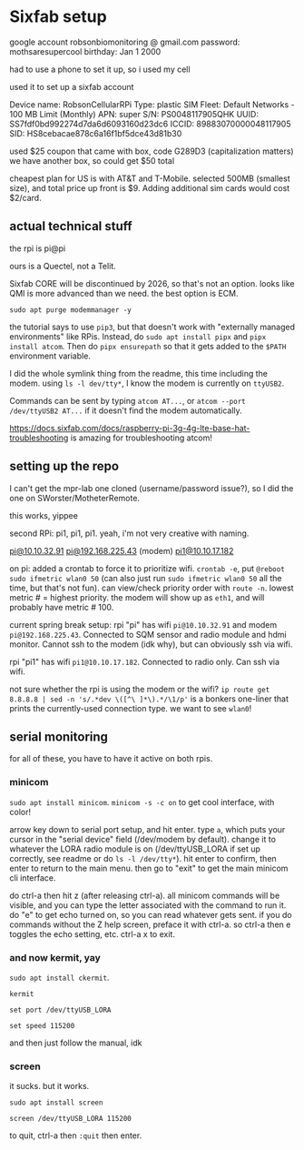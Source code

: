 # Sixfab setup

google account
robsonbiomonitoring @ gmail.com
password: mothsaresupercool
birthday: Jan 1 2000

had to use a phone to set it up, so i used my cell

used it to set up a sixfab account

Device name: RobsonCellularRPi
Type: plastic SIM
Fleet: Default Networks - 100 MB Limit (Monthly)
APN: super
S/N: PS0048117905QHK
UUID: SS7fdf0bd992274d7da6d6093160d23dc6
ICCID: 89883070000048117905
SID: HS8cebacae878c6a16f1bf5dce43d81b30

used $25 coupon that came with box, code G289D3 (capitalization matters)
we have another box, so could get $50 total

cheapest plan for US is with AT&T and T-Mobile. selected 500MB (smallest size), and total price up front is $9. Adding additional sim cards would cost $2/card.

## actual technical stuff

the rpi is pi@pi

ours is a Quectel, not a Telit.

Sixfab CORE will be discontinued by 2026, so that's not an option. looks like QMI is more advanced than we need. the best option is ECM.

`sudo apt purge modemmanager -y`

the tutorial says to use `pip3`, but that doesn't work with "externally managed environments" like RPis. Instead, do `sudo apt install pipx` and `pipx install atcom`. Then do `pipx ensurepath` so that it gets added to the `$PATH` environment variable.

I did the whole symlink thing from the readme, this time including the modem. using `ls -l dev/tty*`, I know the modem is currently on `ttyUSB2`.

Commands can be sent by typing `atcom AT...`, or `atcom --port /dev/ttyUSB2 AT...` if it doesn't find the modem automatically.

<https://docs.sixfab.com/docs/raspberry-pi-3g-4g-lte-base-hat-troubleshooting> is amazing for troubleshooting atcom!

## setting up the repo

I can't get the mpr-lab one cloned (username/password issue?), so I did the one on SWorster/MotheterRemote.

this works, yippee

second RPi: pi1, pi1, pi1. yeah, i'm not very creative with naming.

pi@10.10.32.91
pi@192.168.225.43 (modem)
pi1@10.10.17.182

on pi: added a crontab to force it to prioritize wifi. `crontab -e`, put `@reboot sudo ifmetric wlan0 50` (can also just run `sudo ifmetric wlan0 50` all the time, but that's not fun). can view/check priority order with `route -n`. lowest metric # = highest priority. the modem will show up as `eth1`, and will probably have metric # 100.

current spring break setup: rpi "pi" has wifi `pi@10.10.32.91` and modem `pi@192.168.225.43`. Connected to SQM sensor and radio module and hdmi monitor. Cannot ssh to the modem (idk why), but can obviously ssh via wifi.

rpi "pi1" has wifi `pi1@10.10.17.182`. Connected to radio only. Can ssh via wifi.

not sure whether the rpi is using the modem or the wifi? `ip route get 8.8.8.8 | sed -n 's/.*dev \([^\ ]*\).*/\1/p'` is a bonkers one-liner that prints the currently-used connection type. we want to see `wlan0`!

## serial monitoring

for all of these, you have to have it active on both rpis.

### minicom

`sudo apt install minicom`. `minicom -s -c on` to get cool interface, with color!

arrow key down to serial port setup, and hit enter. type `a`, which puts your cursor in the "serial device" field (/dev/modem by default). change it to whatever the LORA radio module is on (/dev/ttyUSB_LORA if set up correctly, see readme or do `ls -l /dev/tty*`). hit enter to confirm, then enter to return to the main menu. then go to "exit" to get the main minicom cli interface.

do ctrl-a then hit z (after releasing ctrl-a). all minicom commands will be visible, and you can type the letter associated with the command to run it. do "e" to get echo turned on, so you can read whatever gets sent. if you do commands without the Z help screen, preface it with ctrl-a. so ctrl-a then e toggles the echo setting, etc. ctrl-a x to exit.

### and now kermit, yay

`sudo apt install ckermit`.

`kermit`

`set port /dev/ttyUSB_LORA`

`set speed 115200`

and then just follow the manual, idk

### screen

it sucks. but it works.

`sudo apt install screen`

`screen /dev/ttyUSB_LORA 115200`

to quit, ctrl-a then `:quit` then enter.
